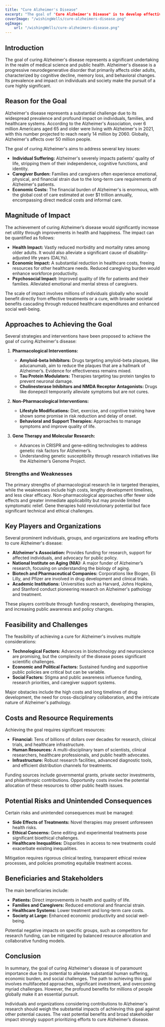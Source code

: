 ```yaml
---
title: "Cure Alzheimer's Disease"   
excerpt: "The goal of "Cure Alzheimer's Disease" is to develop effective treatments and preventative measures that halt or reverse the progression of Alzheimer's, ultimately eliminating the disease and improving patients' quality of life."
coverImage: "/wishingWells/cure-alzheimers-disease.png"
ogImage:
    url: "/wishingWells/cure-alzheimers-disease.png"
---
```

## Introduction

The goal of curing Alzheimer's disease represents a significant undertaking in the realm of medical science and public health. Alzheimer's disease is a progressive neurodegenerative disorder that primarily affects older adults, characterized by cognitive decline, memory loss, and behavioral changes. Its prevalence and impact on individuals and society make the pursuit of a cure highly significant.

## Reason for the Goal

Alzheimer's disease represents a substantial challenge due to its widespread prevalence and profound impact on individuals, families, and healthcare systems. According to the Alzheimer's Association, over 6 million Americans aged 65 and older were living with Alzheimer's in 2021, with this number projected to reach nearly 14 million by 2060. Globally, Alzheimer's affects over 50 million people.

The goal of curing Alzheimer's aims to address several key issues:

- **Individual Suffering:** Alzheimer's severely impacts patients' quality of life, stripping them of their independence, cognitive functions, and identity.
- **Caregiver Burden:** Families and caregivers often experience emotional, physical, and financial strain due to the long-term care requirements of Alzheimer's patients.
- **Economic Costs:** The financial burden of Alzheimer's is enormous, with the global cost of care estimated at over $1 trillion annually, encompassing direct medical costs and informal care.

## Magnitude of Impact

The achievement of curing Alzheimer’s disease would significantly increase net utility through improvements in health and happiness. The impact can be quantified as follows:

- **Health Impact:** Vastly reduced morbidity and mortality rates among older adults. It would also alleviate a significant cause of disability-adjusted life years (DALYs).
- **Economic Impact:** A substantial reduction in healthcare costs, freeing resources for other healthcare needs. Reduced caregiving burden would enhance workforce productivity.
- **Psychosocial Impact:** Improved quality of life for patients and their families. Alleviated emotional and mental stress of caregivers.

The scale of impact involves millions of individuals globally who would benefit directly from effective treatments or a cure, with broader societal benefits cascading through reduced healthcare expenditures and enhanced social well-being.

## Approaches to Achieving the Goal

Several strategies and interventions have been proposed to achieve the goal of curing Alzheimer's disease:

1. **Pharmacological Interventions:**
   - **Amyloid-beta Inhibitors:** Drugs targeting amyloid-beta plaques, like aducanumab, aim to reduce the plaques that are a hallmark of Alzheimer’s. Evidence for effectiveness remains mixed.
   - **Tau Protein Modulators:** Therapies targeting tau protein tangles to prevent neuronal damage.
   - **Cholinesterase Inhibitors and NMDA Receptor Antagonists:** Drugs like donepezil temporarily alleviate symptoms but are not cures.

2. **Non-Pharmacological Interventions:**
   - **Lifestyle Modifications:** Diet, exercise, and cognitive training have shown some promise in risk reduction and delay of onset.
   - **Behavioral and Support Therapies:** Approaches to manage symptoms and improve quality of life.

3. **Gene Therapy and Molecular Research:**
   - Advances in CRISPR and gene-editing technologies to address genetic risk factors for Alzheimer’s.
   - Understanding genetic susceptibility through research initiatives like the Alzheimer’s Genome Project.

### Strengths and Weaknesses
The primary strengths of pharmacological research lie in targeted therapies, while the weaknesses include high costs, lengthy development timelines, and less clear efficacy. Non-pharmacological approaches offer fewer side effects and greater immediate applicability but may provide limited symptomatic relief. Gene therapies hold revolutionary potential but face significant technical and ethical challenges.

## Key Players and Organizations

Several prominent individuals, groups, and organizations are leading efforts to cure Alzheimer's disease:

- **Alzheimer's Association:** Provides funding for research, support for affected individuals, and advocacy for public policy.
- **National Institute on Aging (NIA):** A major funder of Alzheimer’s research, focusing on understanding the biology of aging.
- **Biotech and Pharmaceutical Companies:** Corporations like Biogen, Eli Lilly, and Pfizer are involved in drug development and clinical trials.
- **Academic Institutions:** Universities such as Harvard, Johns Hopkins, and Stanford conduct pioneering research on Alzheimer's pathology and treatment.

These players contribute through funding research, developing therapies, and increasing public awareness and policy changes.

## Feasibility and Challenges

The feasibility of achieving a cure for Alzheimer's involves multiple considerations:

- **Technological Factors:** Advances in biotechnology and neuroscience are promising, but the complexity of the disease poses significant scientific challenges.
- **Economic and Political Factors:** Sustained funding and supportive public policies are critical but can be variable. 
- **Social Factors:** Stigma and public awareness influence funding, research priorities, and caregiver support systems.

Major obstacles include the high costs and long timelines of drug development, the need for cross-disciplinary collaboration, and the intricate nature of Alzheimer's pathology.

## Costs and Resource Requirements

Achieving the goal requires significant resources:

- **Financial:** Tens of billions of dollars over decades for research, clinical trials, and healthcare infrastructure.
- **Human Resources:** A multi-disciplinary team of scientists, clinical researchers, healthcare professionals, and public health advocates.
- **Infrastructure:** Robust research facilities, advanced diagnostic tools, and efficient distribution channels for treatments.

Funding sources include governmental grants, private sector investments, and philanthropic contributions. Opportunity costs involve the potential allocation of these resources to other public health issues.

## Potential Risks and Unintended Consequences

Certain risks and unintended consequences must be managed:

- **Side Effects of Treatments:** Novel therapies may present unforeseen health risks.
- **Ethical Concerns:** Gene editing and experimental treatments pose significant bioethical challenges.
- **Healthcare Inequalities:** Disparities in access to new treatments could exacerbate existing inequalities.

Mitigation requires rigorous clinical testing, transparent ethical review processes, and policies promoting equitable treatment access.

## Beneficiaries and Stakeholders

The main beneficiaries include:

- **Patients:** Direct improvements in health and quality of life.
- **Families and Caregivers:** Reduced emotional and financial strain.
- **Healthcare Systems:** Lower treatment and long-term care costs.
- **Society at Large:** Enhanced economic productivity and social well-being.

Potential negative impacts on specific groups, such as competitors for research funding, can be mitigated by balanced resource allocation and collaborative funding models.

## Conclusion

In summary, the goal of curing Alzheimer's disease is of paramount importance due to its potential to alleviate substantial human suffering, economic burden, and social challenges. The path to achieving this goal involves multifaceted approaches, significant investment, and overcoming myriad challenges. However, the profound benefits for millions of people globally make it an essential pursuit.

Individuals and organizations considering contributions to Alzheimer's research should weigh the substantial impacts of achieving this goal against other potential causes. The vast potential benefits and broad stakeholder impact strongly support prioritizing efforts to cure Alzheimer’s disease.
